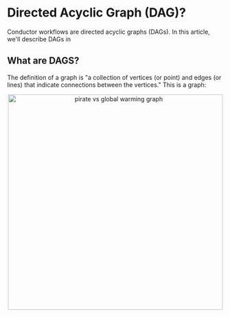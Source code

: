 # Directed Acyclic Graph (DAG)?

Conductor workflows are directed acyclic graphs (DAGs). In this article, we'll describe DAGs in 

## What are DAGS?

The definition of a graph is "a collection of vertices (or point) and edges (or lines) that indicate connections between the vertices."  This is a graph:

<p align="center"><img src="/content/img/pirate_graph.gif" alt="pirate vs global warming graph" width="500" style={{paddingBottom: 40, paddingTop: 40}} /></p>